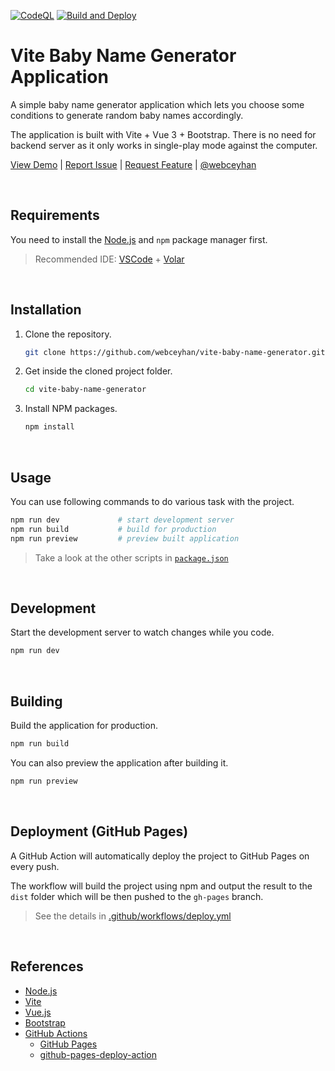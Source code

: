 <!-- AUTOMATION BADGES -->

[![CodeQL](https://github.com/webceyhan/vite-baby-name-generator/actions/workflows/codeql-analysis.yml/badge.svg)](https://github.com/webceyhan/vite-baby-name-generator/actions/workflows/codeql-analysis.yml)
[![Build and Deploy](https://github.com/webceyhan/vite-baby-name-generator/actions/workflows/deploy.yml/badge.svg)](https://github.com/webceyhan/vite-baby-name-generator/actions/workflows/deploy.yml)

<!-- HEADER ///////////////////////////////////////////////////////////// -->

# Vite Baby Name Generator Application

A simple baby name generator application which lets you choose some conditions to generate random baby names accordingly.

The application is built with Vite + Vue 3 + Bootstrap.
There is no need for backend server as it only works in single-play mode against the computer.

[View Demo](https://ceyhan.io/vite-baby-name-generator/) |
[Report Issue](https://github.com/webceyhan/vite-baby-name-generator/issues) |
[Request Feature](https://github.com/webceyhan/vite-baby-name-generator/pulls) |
[@webceyhan](https://twitter.com/webceyhan)

<br>
<!-- REQUIREMENTS /////////////////////////////////////////////////////// -->

## Requirements

You need to install the [Node.js](https://nodejs.dev/) and `npm` package manager first.

> Recommended IDE:
> [VSCode](https://code.visualstudio.com/) + [Volar](https://marketplace.visualstudio.com/items?itemName=johnsoncodehk.volar)

<br>
<!-- INSTALLATION //////////////////////////////////////////////////////// -->

## Installation

1. Clone the repository.
    ```sh
    git clone https://github.com/webceyhan/vite-baby-name-generator.git
    ```
2. Get inside the cloned project folder.
    ```sh
    cd vite-baby-name-generator
    ```
3. Install NPM packages.
    ```sh
    npm install
    ```

<br>
<!-- USAGE /////////////////////////////////////////////////////////////// -->

## Usage

You can use following commands to do various task with the project.

```sh
npm run dev             # start development server
npm run build           # build for production
npm run preview         # preview built application
```

> Take a look at the other scripts in [`package.json`](./package.json)

<br>

<!-- DEVELOPMENT ///////////////////////////////////////////////////////// -->

## Development

Start the development server to watch changes while you code.

```sh
npm run dev
```

<br>
<!-- BUILDING //////////////////////////////////////////////////////////// -->

## Building

Build the application for production.

```sh
npm run build
```

You can also preview the application after building it.

```sh
npm run preview
```

<br>
<!-- DEPLOYMENT ////////////////////////////////////////////////////////// -->

## Deployment (GitHub Pages)

A GitHub Action will automatically deploy the project to GitHub Pages on every push.

The workflow will build the project using npm and output the result to the `dist` folder which will be then pushed to the `gh-pages` branch.

> See the details in [.github/workflows/deploy.yml](./.github/workflows/deploy.yml)

<br>
<!-- REFERENCES ////////////////////////////////////////////////////////// -->

## References

-   [Node.js](https://nodejs.dev/)
-   [Vite](https://vitejs.dev/)
-   [Vue.js](https://vuejs.org/)
-   [Bootstrap](https://getbootstrap.com)
-   [GitHub Actions](https://docs.github.com/en/actions)
    -   [GitHub Pages](https://pages.github.com/)
    -   [github-pages-deploy-action](https://github.com/JamesIves/)